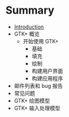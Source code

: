 # Summary

* [Introduction](README.md)
* GTK+ 概览
   * 开始使用 GTK+
       * 基础
       * 填充
       * 绘制
       * 构建用户界面
       * 构建应用程序
* 邮件列表和 bug 报告
* 常见问题
* GTK+ 绘图模型
* GTK+ 输入处理模型

